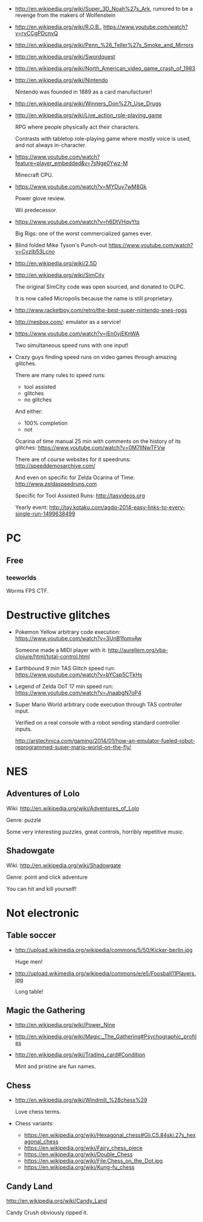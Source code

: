 -   <http://en.wikipedia.org/wiki/Super_3D_Noah%27s_Ark>, rumored to be a revenge from the makers of Wolfenstein

-   <http://en.wikipedia.org/wiki/R.O.B.>, <https://www.youtube.com/watch?v=rvCCgPDcnvQ>

-   <http://en.wikipedia.org/wiki/Penn_%26_Teller%27s_Smoke_and_Mirrors>

-   <http://en.wikipedia.org/wiki/Swordquest>

-   <http://en.wikipedia.org/wiki/North_American_video_game_crash_of_1983>

-   <http://en.wikipedia.org/wiki/Nintendo>

    Nintendo was founded in 1889 as a card manufacturer!

-   <http://en.wikipedia.org/wiki/Winners_Don%27t_Use_Drugs>

-   <http://en.wikipedia.org/wiki/Live_action_role-playing_game>

    RPG where people physically act their characters.

    Contrasts with tabletop role-playing game where mostly voice is used, and not always in-character.

-   <https://www.youtube.com/watch?feature=player_embedded&v=7sNge0Ywz-M>

    Minecraft CPU.

-   <https://www.youtube.com/watch?v=MYDuy7wM8Gk>

    Power glove review.

    Wii predecessor.

-   <https://www.youtube.com/watch?v=h6DtVHqyYts>

    Big Rigs: one of the worst commercialized games ever.

-   Blind folded Mike Tyson's Punch-out <https://www.youtube.com/watch?v=CvzIb53Lcno>

-   <http://en.wikipedia.org/wiki/2.5D>

-   <http://en.wikipedia.org/wiki/SimCity>

    The original SimCity code was open sourced, and donated to OLPC.

    It is now called Micropolis because the name is still proprietary.

-   <http://www.racketboy.com/retro/the-best-super-nintendo-snes-rpgs>

-   <http://nesbox.com/>: emulator as a service!

-   <https://www.youtube.com/watch?v=iEn0yjEKnWA>

    Two simultaneous speed runs with one input!

-   Crazy guys finding speed runs on video games through amazing glitches.

    There are many rules to speed runs:

    - tool assisted
    - glitches
    - no glitches

    And either:

    - 100% completion
    - not

    Ocarina of time manual 25 min with comments on the history of its glitches: <https://www.youtube.com/watch?v=0M7IINwTFVw>

    There are of course websites for it speedruns: <http://speeddemosarchive.com/>

    And even on specific for Zelda Ocarina of Time: <http://www.zeldaspeedruns.com>

    Specific for Tool Assisted Runs: <http://tasvideos.org>

    Yearly event: <http://tay.kotaku.com/agdq-2014-easy-links-to-every-single-run-1499638499>

# PC

## Free

### teeworlds

Worms FPS CTF.

# Destructive glitches

-   Pokemon Yellow arbitrary code execution: <https://www.youtube.com/watch?v=3UnB1fomvAw>

    Someone made a MIDI player with it: <http://aurellem.org/vba-clojure/html/total-control.html>

-   Earthbound 9 min TAS Glitch speed run: <https://www.youtube.com/watch?v=bYCsp5CTkHs>

-   Legend of Zelda OoT 17 min speed run: <https://www.youtube.com/watch?v=JnaabgN7oP4>

-   Super Mario World arbitrary code execution through TAS controller input.

    Verified on a real console with a robot sending standard controller inputs.

    <http://arstechnica.com/gaming/2014/01/how-an-emulator-fueled-robot-reprogrammed-super-mario-world-on-the-fly/>

# NES

## Adventures of Lolo

Wiki: <http://en.wikipedia.org/wiki/Adventures_of_Lolo>

Genre: puzzle

Some very interesting puzzles, great controls, horribly repetitive music.

## Shadowgate

Wiki: <http://en.wikipedia.org/wiki/Shadowgate>

Genre: point and click adventure

You can hit and kill yourself!

# Not electronic

## Table soccer

-   <http://upload.wikimedia.org/wikipedia/commons/5/50/Kicker-berlin.jpg>

    Huge men!

-   <http://upload.wikimedia.org/wikipedia/commons/e/e5/Foosball11Players.jpg>

    Long table!

## Magic the Gathering

-   <http://en.wikipedia.org/wiki/Power_Nine>

-   <http://en.wikipedia.org/wiki/Magic:_The_Gathering#Psychographic_profiles>

-   <http://en.wikipedia.org/wiki/Trading_card#Condition>

    Mint and pristine are fun names.

## Chess

-   <http://en.wikipedia.org/wiki/Windmill_%28chess%29>

    Love chess terms.

-   Chess variants:

    - <https://en.wikipedia.org/wiki/Hexagonal_chess#Gli.C5.84ski.27s_hexagonal_chess>
    - <https://en.wikipedia.org/wiki/Fairy_chess_piece>
    - <https://en.wikipedia.org/wiki/Double_Chess>
    - <https://en.wikipedia.org/wiki/File:Chess_on_the_Dot.jpg>
    - <https://en.wikipedia.org/wiki/Kung-fu_chess>

## Candy Land

<http://en.wikipedia.org/wiki/Candy_Land>

Candy Crush obviously ripped it.
